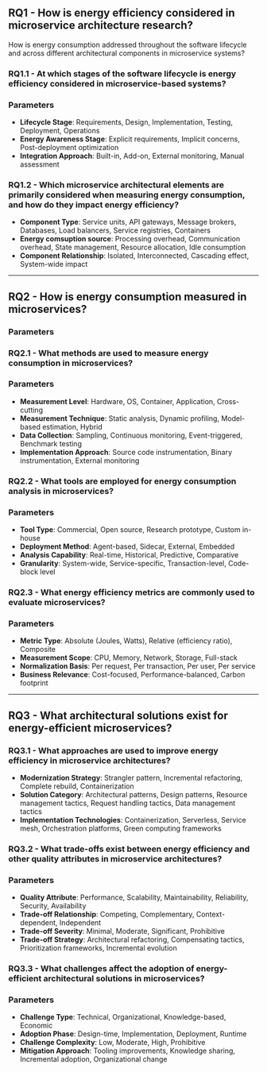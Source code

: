 ## **RQ1 - How is energy efficiency considered in microservice architecture research?**

How is energy consumption addressed throughout the software lifecycle and across different architectural components in microservice systems?

### **RQ1.1 - At which stages of the software lifecycle is energy efficiency considered in microservice-based systems?**

### Parameters

- **Lifecycle Stage**: Requirements, Design, Implementation, Testing, Deployment, Operations
- **Energy Awareness Stage**: Explicit requirements, Implicit concerns, Post-deployment optimization
- **Integration Approach**: Built-in, Add-on, External monitoring, Manual assessment

### **RQ1.2 - Which microservice architectural elements are primarily considered when measuring energy consumption, and how do they impact energy efficiency?**

- **Component Type**: Service units, API gateways, Message brokers, Databases, Load balancers, Service registries, Containers
- **Energy comsuption source**: Processing overhead, Communication overhead, State management, Resource allocation, Idle consumption
- **Component Relationship**: Isolated, Interconnected, Cascading effect, System-wide impact

---

## **RQ2 - How is energy consumption measured in microservices?**

### **Parameters**

### **RQ2.1 - What methods are used to measure energy consumption in microservices?**

### Parameters

- **Measurement Level**: Hardware, OS, Container, Application, Cross-cutting
- **Measurement Technique**: Static analysis, Dynamic profiling, Model-based estimation, Hybrid
- **Data Collection**: Sampling, Continuous monitoring, Event-triggered, Benchmark testing
- **Implementation Approach**: Source code instrumentation, Binary instrumentation, External monitoring

### **RQ2.2 - What tools are employed for energy consumption analysis in microservices?**

### Parameters

- **Tool Type**: Commercial, Open source, Research prototype, Custom in-house
- **Deployment Method**: Agent-based, Sidecar, External, Embedded
- **Analysis Capability**: Real-time, Historical, Predictive, Comparative
- **Granularity**: System-wide, Service-specific, Transaction-level, Code-block level

### **RQ2.3 - What energy efficiency metrics are commonly used to evaluate microservices?**

### Parameters

- **Metric Type**: Absolute (Joules, Watts), Relative (efficiency ratio), Composite
- **Measurement Scope**: CPU, Memory, Network, Storage, Full-stack
- **Normalization Basis**: Per request, Per transaction, Per user, Per service
- **Business Relevance**: Cost-focused, Performance-balanced, Carbon footprint

---

## **RQ3 - What architectural solutions exist for energy-efficient microservices?**

### **RQ3.1 - What approaches are used to improve energy efficiency in microservice architectures?**

- **Modernization Strategy**: Strangler pattern, Incremental refactoring, Complete rebuild, Containerization
- **Solution Category**: Architectural patterns, Design patterns, Resource management tactics, Request handling tactics, Data management tactics
- **Implementation Technologies**: Containerization, Serverless, Service mesh, Orchestration platforms, Green computing frameworks

### **RQ3.2 - What trade-offs exist between energy efficiency and other quality attributes in microservice architectures?**

### Parameters

- **Quality Attribute**: Performance, Scalability, Maintainability, Reliability, Security, Availability
- **Trade-off Relationship**: Competing, Complementary, Context-dependent, Independent
- **Trade-off Severity**: Minimal, Moderate, Significant, Prohibitive
- **Trade-off Strategy**: Architectural refactoring, Compensating tactics, Prioritization frameworks, Incremental evolution

### **RQ3.3 - What challenges affect the adoption of energy-efficient architectural solutions in microservices?**

### Parameters

- **Challenge Type**: Technical, Organizational, Knowledge-based, Economic
- **Adoption Phase**: Design-time, Implementation, Deployment, Runtime
- **Challenge Complexity**: Low, Moderate, High, Prohibitive
- **Mitigation Approach**: Tooling improvements, Knowledge sharing, Incremental adoption, Organizational change
